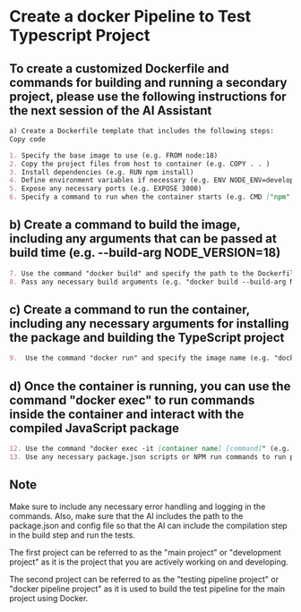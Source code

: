 # Create a docker Pipeline to Test Typescript Project

## To create a customized Dockerfile and commands for building and running a secondary project, please use the following instructions for the next session of the AI Assistant

```markdown
a) Create a Dockerfile template that includes the following steps:
Copy code

1. Specify the base image to use (e.g. FROM node:18)
2. Copy the project files from host to container (e.g. COPY . . )
3. Install dependencies (e.g. RUN npm install)
4. Define environment variables if necessary (e.g. ENV NODE_ENV=development)
5. Expose any necessary ports (e.g. EXPOSE 3000)
6. Specify a command to run when the container starts (e.g. CMD ["npm", "start"])
```

## b) Create a command to build the image, including any arguments that can be passed at build time (e.g. --build-arg NODE_VERSION=18)

```markdown
7. Use the command "docker build" and specify the path to the Dockerfile (e.g. "docker build -t my-image -f /path/to/Dockerfile .")
8. Pass any necessary build arguments (e.g. "docker build --build-arg NODE_VERSION=14 -t my-image -f /path/to/Dockerfile .")
```

## c) Create a command to run the container, including any necessary arguments for installing the package and building the TypeScript project

```markdown
9.  Use the command "docker run" and specify the image name (e.g. "docker run -it --rm my-image") 10. Mount the package to be tested as a volume (e.g. "docker run -it --rm -v /path/to/package.tgz:/app/package.tgz my-image") 11. Run the build command for the TypeScript project (e.g. "docker run -it --rm -v /path/to/package.tgz:/app/package.tgz my-image npm run build")
```

## d) Once the container is running, you can use the command "docker exec" to run commands inside the container and interact with the compiled JavaScript package

```markdown
12. Use the command "docker exec -it [container name] [command]" (e.g. "docker exec -it my-container-1 npm test")
13. Use any necessary package.json scripts or NPM run commands to run performance or integration tests.
```

## Note

Make sure to include any necessary error handling and logging in the commands. Also, make sure that the AI includes the path to the package.json and config file so that the AI can include the compilation step in the build step and run the tests.

The first project can be referred to as the "main project" or "development project" as it is the project that you are actively working on and developing.

The second project can be referred to as the "testing pipeline project" or "docker pipeline project" as it is used to build the test pipeline for the main project using Docker.
